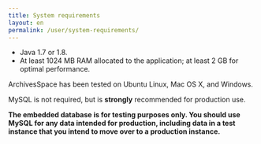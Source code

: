 ```yaml
---
title: System requirements 
layout: en
permalink: /user/system-requirements/ 
---
```


* Java 1.7 or 1.8.
* At least 1024 MB RAM allocated to the application; at least 2 GB for optimal performance.

ArchivesSpace has been tested on Ubuntu Linux, Mac OS X, and
Windows.

MySQL is not required, but is **strongly** recommended for production use.

**The embedded database is for testing purposes only. You should use MySQL for
any data intended for production, including data in a test instance that you
intend to move over to a production instance.**

